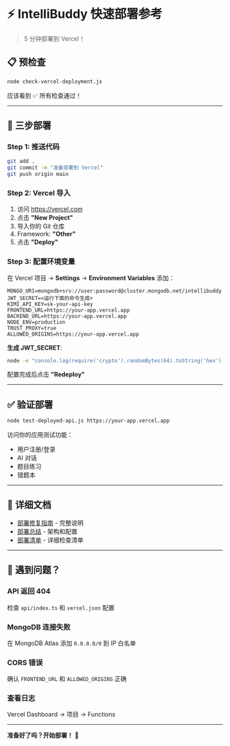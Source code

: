 # ⚡ IntelliBuddy 快速部署参考

> 5 分钟部署到 Vercel！

## 📋 预检查

```bash
node check-vercel-deployment.js
```

应该看到 ✅ 所有检查通过！

---

## 🚀 三步部署

### Step 1: 推送代码

```bash
git add .
git commit -m "准备部署到 Vercel"
git push origin main
```

### Step 2: Vercel 导入

1. 访问 https://vercel.com
2. 点击 **"New Project"**
3. 导入你的 Git 仓库
4. Framework: **"Other"**
5. 点击 **"Deploy"**

### Step 3: 配置环境变量

在 Vercel 项目 → **Settings** → **Environment Variables** 添加：

```env
MONGO_URI=mongodb+srv://user:password@cluster.mongodb.net/intellibuddy
JWT_SECRET=<运行下面的命令生成>
KIMI_API_KEY=sk-your-api-key
FRONTEND_URL=https://your-app.vercel.app
BACKEND_URL=https://your-app.vercel.app
NODE_ENV=production
TRUST_PROXY=true
ALLOWED_ORIGINS=https://your-app.vercel.app
```

**生成 JWT_SECRET**:
```bash
node -e "console.log(require('crypto').randomBytes(64).toString('hex'))"
```

配置完成后点击 **"Redeploy"**

---

## ✅ 验证部署

```bash
node test-deployed-api.js https://your-app.vercel.app
```

访问你的应用测试功能：
- 用户注册/登录
- AI 对话
- 题目练习
- 错题本

---

## 📖 详细文档

- [部署修复指南](./VERCEL_DEPLOYMENT_FIXED.md) - 完整说明
- [部署总结](./DEPLOYMENT_SUMMARY.md) - 架构和配置
- [部署清单](./DEPLOYMENT_CHECKLIST.md) - 详细检查清单

---

## 🐛 遇到问题？

### API 返回 404
检查 `api/index.ts` 和 `vercel.json` 配置

### MongoDB 连接失败
在 MongoDB Atlas 添加 `0.0.0.0/0` 到 IP 白名单

### CORS 错误
确认 `FRONTEND_URL` 和 `ALLOWED_ORIGINS` 正确

### 查看日志
Vercel Dashboard → 项目 → Functions

---

**准备好了吗？开始部署！** 🚀
